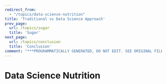 ```yaml
---
redirect_from:
  - "/topics/data-science-nutrition"
title: 'Traditional vs Data Science Approach'
prev_page:
  url: /topics/sugar
  title: 'Sugar'
next_page:
  url: /topics/conclusion
  title: 'Conclusion'
comment: "***PROGRAMMATICALLY GENERATED, DO NOT EDIT. SEE ORIGINAL FILES IN /content***"
---
```

# Data Science Nutrition